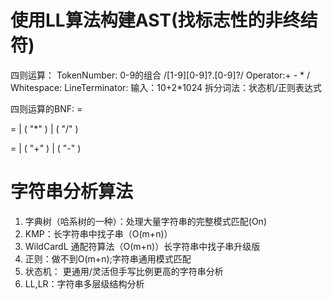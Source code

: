 # 使用LL算法构建AST(找标志性的非终结符)
四则运算：
    TokenNumber: 0-9的组合 /[1-9][0-9]?\.[0-9]?/
    Operator:+ - * /
    Whitespace:<SP>
    LineTerminator:<LF><CR>
输入：10+2*1024
    拆分词法：状态机/正则表达式

四则运算的BNF:
 <Expression> = <AdditiveExpression><EOF>

<MultiplicativeExpression> = <DecimalNumber> | ( <MultiplicativeExpression> "*" <DecimalNumber>) | (<MultiplicativeExpression> "/" <DecimalNumber> )

 <AdditiveExpression> = <MultiplicativeExpression> | ( <AdditiveExpression> "+" <MultiplicativeExpression>) | (
            <AdditiveExpression> "-" <MultiplicativeExpression>)

# 字符串分析算法
1. 字典树（哈系树的一种）：处理大量字符串的完整模式匹配(On)
2. KMP：长字符串中找子串（O(m+n)）
3. WildCardL 通配符算法（O(m+n)）长字符串中找子串升级版
4. 正则：做不到O(m+n);字符串通用模式匹配
5. 状态机： 更通用/灵活但手写比例更高的字符串分析
6. LL,LR：字符串多层级结构分析

